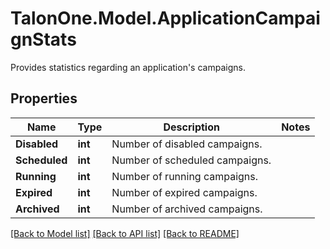 # TalonOne.Model.ApplicationCampaignStats
Provides statistics regarding an application's campaigns.
## Properties

Name | Type | Description | Notes
------------ | ------------- | ------------- | -------------
**Disabled** | **int** | Number of disabled campaigns. | 
**Scheduled** | **int** | Number of scheduled campaigns. | 
**Running** | **int** | Number of running campaigns. | 
**Expired** | **int** | Number of expired campaigns. | 
**Archived** | **int** | Number of archived campaigns. | 

[[Back to Model list]](../README.md#documentation-for-models) [[Back to API list]](../README.md#documentation-for-api-endpoints) [[Back to README]](../README.md)

